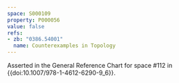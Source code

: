 ```yaml
---
space: S000109
property: P000056
value: false
refs:
- zb: "0386.54001"
  name: Counterexamples in Topology
---
```


Asserted in the General Reference Chart for space #112 in
{{doi:10.1007/978-1-4612-6290-9_6}}.
